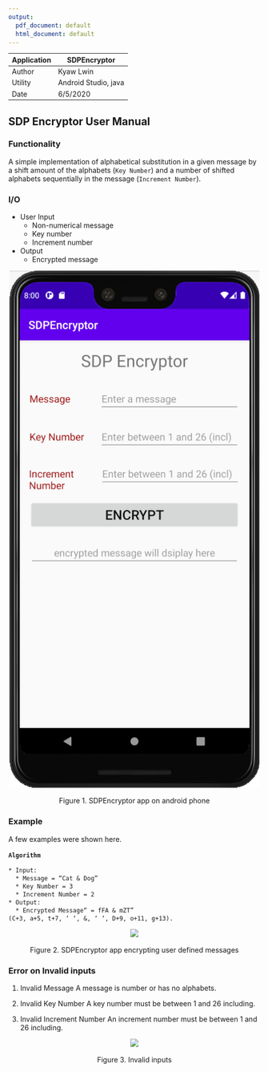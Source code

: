 ```yaml
---
output:
  pdf_document: default
  html_document: default
---
```


|Application |  SDPEncryptor |
|-----------|----------------------------------|
|Author | Kyaw Lwin |
|Utility | Android Studio, java |
|Date | 6/5/2020 |

## SDP Encryptor User Manual

### Functionality

A simple implementation of alphabetical substitution in a given message by a shift amount of the alphabets (`Key Number`) and a number of shifted alphabets sequentially in the message (`Increment Number`). 

### I/O

* User Input
	* Non-numerical message 
	* Key number 
	* Increment number
* Output
	* Encrypted message

<p align="center">
<img src="img/sdpencryptor.png" width="500"></p>
<p align="center">Figure 1. SDPEncryptor app on android phone</p>

### Example

A few examples were shown here. 

**`Algorithm`**

```
* Input:
  * Message = “Cat & Dog”
  * Key Number = 3
  * Increment Number = 2
* Output:
  * Encrypted Message“ = fFA & mZT” 
(C+3, a+5, t+7, ‘ ‘, &, ‘ ‘, D+9, o+11, g+13).
```

<p align="center">
<img src="img/example="500"></p>
<p align="center">Figure 2. SDPEncryptor app encrypting user defined messages</p>

### Error on Invalid inputs

1. Invalid Message 
A message is number or has no alphabets. 

2. Invalid Key Number
A key number must be between 1 and 26 including. 

3. Invalid Increment Number 
An increment number must be between 1 and 26 including. 

<p align="center">
<img src="img/example="500"></p>
<p align="center">Figure 3. Invalid inputs</p>

